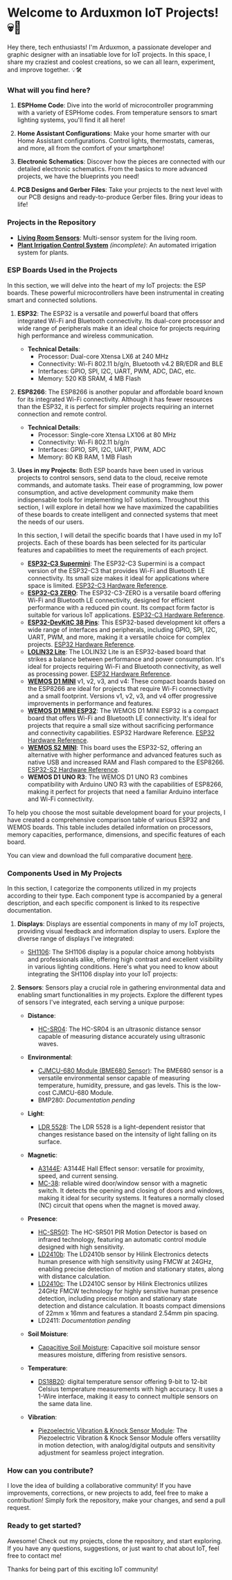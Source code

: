 # Welcome to Arduxmon IoT Projects! 💀🌟

Hey there, tech enthusiasts! I'm Arduxmon, a passionate developer and graphic designer with an insatiable love for IoT
projects. In this space, I share my craziest and coolest creations, so we can all learn, experiment, and improve
together. 💡🛠️

### What will you find here?

1. **ESPHome Code**: Dive into the world of microcontroller programming with a variety of ESPHome codes. From
   temperature sensors to smart lighting systems, you'll find it all here!

2. **Home Assistant Configurations**: Make your home smarter with our Home Assistant configurations. Control lights,
   thermostats, cameras, and more, all from the comfort of your smartphone!

3. **Electronic Schematics**: Discover how the pieces are connected with our detailed electronic schematics. From the
   basics to more advanced projects, we have the blueprints you need!

4. **PCB Designs and Gerber Files**: Take your projects to the next level with our PCB designs and ready-to-produce
   Gerber files. Bring your ideas to life!

### Projects in the Repository

- [**Living Room Sensors**](Projects/Living%20room%20sensors/README.md): Multi-sensor system for the living room.
- [**Plant Irrigation Control System**](Projects/Plant%20irrigation%20control/README.md) _(incomplete)_: An automated
  irrigation system for plants.

### ESP Boards Used in the Projects

In this section, we will delve into the heart of my IoT projects: the ESP boards. These powerful microcontrollers have
been instrumental in creating smart and connected solutions.

1. **ESP32**:
   The ESP32 is a versatile and powerful board that offers integrated Wi-Fi and Bluetooth connectivity. Its dual-core
   processor and wide range of peripherals make it an ideal choice for projects requiring high performance and wireless
   communication.
    - **Technical Details**:
        - Processor: Dual-core Xtensa LX6 at 240 MHz
        - Connectivity: Wi-Fi 802.11 b/g/n, Bluetooth v4.2 BR/EDR and BLE
        - Interfaces: GPIO, SPI, I2C, UART, PWM, ADC, DAC, etc.
        - Memory: 520 KB SRAM, 4 MB Flash
2. **ESP8266**:
   The ESP8266 is another popular and affordable board known for its integrated Wi-Fi connectivity. Although it has
   fewer resources than the ESP32, it is perfect for simpler projects requiring an internet connection and remote
   control.
    - **Technical Details**:
        - Processor: Single-core Xtensa LX106 at 80 MHz
        - Connectivity: Wi-Fi 802.11 b/g/n
        - Interfaces: GPIO, SPI, I2C, UART, PWM, ADC
        - Memory: 80 KB RAM, 1 MB Flash
3. **Uses in my Projects**:
   Both ESP boards have been used in various projects to control sensors, send data to the cloud, receive remote
   commands, and automate tasks. Their ease of programming, low power consumption, and active development community make
   them indispensable tools for implementing IoT solutions. Throughout this section, I will explore in detail how we
   have maximized the capabilities of these boards to create intelligent and connected systems that meet the needs of
   our users.

   In this section, I will detail the specific boards that I have used in my IoT projects. Each of these boards has been
   selected for its particular features and capabilities to meet the requirements of each project.
    - **[ESP32-C3 Supermini](Boards/ESP32_C3_SUPERMINI/README.md)**:
      The ESP32-C3 Supermini is a compact version of the ESP32-C3 that provides Wi-Fi and Bluetooth LE connectivity. Its
      small size makes it ideal for applications where space is
      limited. [ESP32-C3 Hardware Reference](https://docs.espressif.com/projects/esp-idf/en/v4.3/esp32c3/hw-reference/index.html).
    - **[ESP32-C3 ZERO](Boards/ESP32_C3_ZERO/README.md)**:
      The ESP32-C3-ZERO is a versatile board offering Wi-Fi and Bluetooth LE connectivity, designed for efficient
      performance with a reduced pin count. Its compact form factor is suitable for various IoT
      applications. [ESP32-C3 Hardware Reference](https://docs.espressif.com/projects/esp-idf/en/v4.3/esp32c3/hw-reference/index.html).
    - **[ESP32-DevKitC 38 Pins](Boards/ESP32-DEVKIT-38PINS/README.md)**:
      This ESP32-based development kit offers a wide range of interfaces and peripherals, including GPIO, SPI, I2C,
      UART, PWM, and more, making it a versatile choice for complex
      projects. [ESP32 Hardware Reference](https://docs.espressif.com/projects/esp-idf/en/v4.3/esp32/hw-reference/index.html).
    - **[LOLIN32 Lite](Boards/LOLIN32_Lite/README.md)**:
      The LOLIN32 Lite is an ESP32-based board that strikes a balance between performance and power consumption. It's
      ideal for projects requiring Wi-Fi and Bluetooth connectivity, as well as processing
      power. [ESP32 Hardware Reference](https://docs.espressif.com/projects/esp-idf/en/v4.3/esp32/hw-reference/index.html).
    - **[WEMOS D1 MINI](Boards/WEMOS_D1_MINI/README.md)** v1, v2, v3, and v4:
      These compact boards based on the ESP8266 are ideal for projects that require Wi-Fi connectivity and a small
      footprint. Versions v1, v2, v3, and v4 offer progressive improvements in performance and features.
    - **[WEMOS D1 MINI ESP32](Boards/WEMOS_D1_MINI_ESP32/README.md)**:
      The WEMOS D1 MINI ESP32 is a compact board that offers Wi-Fi and Bluetooth LE connectivity. It's ideal for
      projects that require a small size without sacrificing performance and connectivity capabilities. ESP32 Hardware
      Reference. [ESP32 Hardware Reference](https://docs.espressif.com/projects/esp-idf/en/v4.3/esp32/hw-reference/index.html).
    - **[WEMOS S2 MINI](Boards/WEMOS_S2_MINI/README.md)**:
      This board uses the ESP32-S2, offering an alternative with higher performance and advanced features such as
      native
      USB and increased RAM and Flash compared to the
      ESP8266. [ESP32-S2 Hardware Reference](https://docs.espressif.com/projects/esp-idf/en/v4.3/esp32s2/hw-reference/index.html).
    - **WEMOS D1 UNO R3**:
      The WEMOS D1 UNO R3 combines compatibility with Arduino UNO R3 with the capabilities of ESP8266, making it
      perfect
      for projects that need a familiar Arduino interface and Wi-Fi connectivity.

To help you choose the most suitable development board for your projects, I have created a comprehensive comparison
table of various ESP32 and WEMOS boards. This table includes detailed information on processors, memory capacities,
performance, dimensions, and specific features of each board.

You can view and download the full comparative document [here](Docs/comparative-boards.md).

### Components Used in My Projects

In this section, I categorize the components utilized in my projects according to their type. Each component type is
accompanied by a general description, and each specific component is linked to its respective documentation.

1. **Displays**: Displays are essential components in many of my IoT projects, providing visual feedback and information
   display to users. Explore the diverse range of displays I've integrated:
    - [SH1106](Components/Displays/SH1106/README.md): The SH1106 display is a popular choice among hobbyists and
      professionals alike, offering high contrast and excellent visibility in various lighting conditions. Here's what
      you need to know about integrating the SH1106 display into your IoT projects:

2. **Sensors**:
   Sensors play a crucial role in gathering environmental data and enabling smart functionalities in my projects.
   Explore the different types of sensors I've integrated, each serving a unique purpose:

    - **Distance**:
        - [HC-SR04](Components/Sensors/Distance/HC-SR04/README.md): The HC-SR04 is an ultrasonic distance sensor capable
          of measuring distance accurately using ultrasonic waves.

    - **Environmental**:
        - [CJMCU-680 Module (BME680 Sensor)](Components/Sensors/Environmental/CJMCU-680/README.md): The BME680 sensor is
          a versatile environmental
          sensor capable of measuring temperature, humidity, pressure, and gas levels. This is the low-cost CJMCU-680
          Module.
        - BMP280: *Documentation pending*

    - **Light**:
        - [LDR 5528](Components/Sensors/Light/LDR_5528/README.md): The LDR 5528 is a light-dependent resistor that
          changes resistance based on the intensity of light falling on its surface.

    - **Magnetic**:
        - [A3144E](Components/Sensors/Magnetic/A3144E/README.md): A3144E Hall Effect sensor: versatile for proximity,
          speed, and current sensing.
        - [MC-38](Components/Sensors/Magnetic/MC-38/README.md): reliable wired door/window sensor with a magnetic
          switch. It detects the opening and closing of doors and windows, making it ideal for security systems. It
          features a normally closed (NC) circuit that opens when the magnet is moved away.

    - **Presence**:
        - [HC-SR501](Components/Sensors/Presence/HC-SR501/README.md): The HC-SR501 PIR Motion Detector is based on
          infrared technology, featuring an automatic control module designed with high sensitivity.
        - [LD2410b](Components/Sensors/Presence/LD2410b/README.md): The LD2410b sensor by Hilink Electronics detects
          human presence with high sensitivity using FMCW at 24GHz, enabling precise detection of motion and stationary
          states, along with distance calculation.
        - [LD2410c](Components/Sensors/Presence/LD2410c/README.md): The LD2410C sensor by Hilink Electronics utilizes
          24GHz FMCW technology for highly sensitive human presence detection, including precise motion and stationary
          state detection and distance calculation. It boasts compact dimensions of 22mm x 16mm and features a standard
          2.54mm pin spacing.
        - LD2411: *Documentation pending*

    - **Soil Moisture**:
        - [Capacitive Soil Moisture](Components/Sensors/Soil%20Moisture/Capacitive%20Soil%20Moisture/README.md):
          Capacitive soil moisture sensor measures moisture, differing from resistive sensors.

    - **Temperature**:
        - [DS18B20](Components/Sensors/Temperature/DS18B20/README.md): digital temperature sensor offering 9-bit to
          12-bit Celsius temperature measurements with high accuracy. It uses a 1-Wire interface, making it easy to
          connect multiple sensors on the same data line.

    - **Vibration**:
        - [Piezoelectric Vibration & Knock Sensor Module](Components/Sensors/Vibration/SSR1072-Piezo-Vibration-Sensor/README.md):
          The Piezoelectric Vibration & Knock Sensor Module offers versatility in motion detection, with analog/digital
          outputs and sensitivity adjustment for seamless project integration.

### How can you contribute?

I love the idea of building a collaborative community! If you have improvements, corrections, or new projects to add,
feel free to make a contribution! Simply fork the repository, make your changes, and send a pull request.

### Ready to get started?

Awesome! Check out my projects, clone the repository, and start exploring. If you have any questions, suggestions, or
just want to chat about IoT, feel free to contact me!

Thanks for being part of this exciting IoT community!

